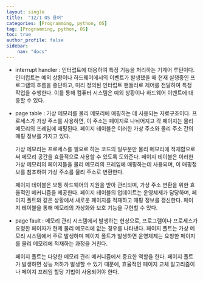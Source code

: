 ```yaml
---
layout: single
title:  "12/1 OS 용어"
categories: [Programming, python, OS]
tag: [Programming, python, OS]
toc: true
author_profile: false
sidebar:
    nav: "docs"
---
```


* interrupt handler : 인터럽트에 대응하여 특정 기능을 처리하는 기계어 루틴이다. 인터럽트는 예외 상황이나 하드웨어에서의 이벤트가 발생했을 때 현재 실행중인 프로그램의 흐름을 중단하고, 미리 정의된 인터럽트 핸들러로 제어를 전달하여 특정 작업을 수행한다. 이를 통해 컴퓨터 시스템은 예외 상황이나 하드웨어 이벤트에 대응할 수 있다.

  

* page table : 가상 메모리를 물리 메모리에 매핑하는 데 사용되는 자료구조이다. 프로세스가 가상 주소를 사용하면, 이 주소는 페이지로 나뉘어지고 각 페이지는 물리 메모리의 프레임에 매핑된다. 페이지 테이블은 이러한 가상 주소와 물리 주소 간의 매핑 정보를 가지고 있다.

     가상 메모리는 프로세스를 필요로 하는 코드의 일부분만 물리 메모리에 적재함으로써 메모리 공간을 효율적으로 사용할 수 있도록 도와준다. 페이지 테이블은 이러한 가상 메모리의 페이지들을 물리 메모리의 프레임에 매핑하는데 사용되며, 이 매핑정보를 참조하여 가상 주소를 물리 주소로 변환한다.

    페이지 테이블은 보통 하드웨어의 지원을 받아 관리되며, 가상 주소 변환을 위한 효율적인 메커니즘을 제공한다. 페이지 테이블의 업데이트는 운영체제가 담당하며, 페이지 폴트와 같은 상황에서 새로운 페이지를 적재하고 매핑 정보를 갱신한다. 페이지 테이블을 통해 메모리의 가상화와 보호 기능을 구현할 수 있다.

  

* page fault : 메모리 관리 시스템에서 발생하는 현상으로, 프로그램이나 프로세스가 요청한 페이자가 현제 물리 메모리에 없는 경우를 나타낸다. 페이지 폴트는 가상 메모리 시스템에서 주로 발생하며 페이지 폴트가 발생하면 운영체제는 요청한 페이지를 물리 메모리에 적재하는 과정을 거친다. 

  페이지 폴트는 다양한 메모리 관리 메커니즘에서 중요한 역할을 한다. 페이지 폴트가 발생하면 성능 저하가 발생할 수 있기 때문에, 효율적인 페이지 교체 알고리즘이나 페이지 프레임 할당 기법이 사용되어야 한다.
